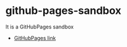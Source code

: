 # github-pages-sandbox
It is a GitHubPages sandbox

- [GitHubPages link](https://kentohummer.github.io/github-pages-sandbox/)
